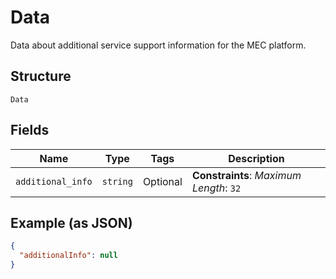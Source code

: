 
# Data

Data about additional service support information for the MEC platform.

## Structure

`Data`

## Fields

| Name | Type | Tags | Description |
|  --- | --- | --- | --- |
| `additional_info` | `string` | Optional | **Constraints**: *Maximum Length*: `32` |

## Example (as JSON)

```json
{
  "additionalInfo": null
}
```

